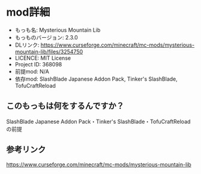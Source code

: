 # mod詳細

- もっも名: Mysterious Mountain Lib
- もっものバージョン: 2.3.0
- DLリンク: https://www.curseforge.com/minecraft/mc-mods/mysterious-mountain-lib/files/3254750
- LICENCE: MIT License
- Project ID: 368098
- 前提mod: N/A
- 依存mod: SlashBlade Japanese Addon Pack, Tinker's SlashBlade, TofuCraftReload

## このもっもは何をするんですか？
SlashBlade Japanese Addon Pack・Tinker's SlashBlade・TofuCraftReloadの前提

## 参考リンク
https://www.curseforge.com/minecraft/mc-mods/mysterious-mountain-lib
